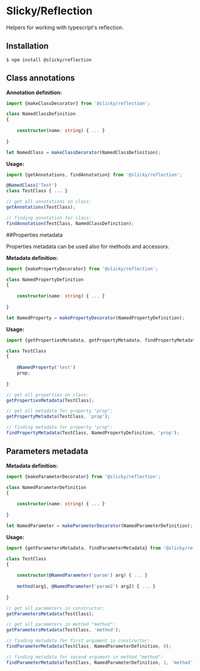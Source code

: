 # Slicky/Reflection

Helpers for working with typescript's reflection.

## Installation

```
$ npm install @slicky/reflection
```

## Class annotations

**Annotation definition:**

```typescript
import {makeClassDecorator} from '@slicky/reflection';

class NamedClassDefinition
{
	
	constructor(name: string) { ... }
	
}

let NamedClass = makeClassDecorator(NamedClassDefinition);
```

**Usage:**

```typescript
import {getAnnotations, findAnnotation} from '@slicky/reflection';

@NamedClass('Test')
class TestClass { ... }

// get all annotations on class:
getAnnotations(TestClass);

// finding annotation for class:
findAnnotation(TestClass, NamedClassDefinition);
```

##Properties metadata

Properties metadata can be used also for methods and accessors.

**Metadata definition:**

```typescript
import {makePropertyDecorator} from '@slicky/reflection';

class NamedPropertyDefinition
{
	
	constructor(name: string) { ... }
	
}

let NamedProperty = makePropertyDecorator(NamedPropertyDefinition);
```

**Usage:**

```typescript
import {getPropertiesMetadata, getPropertyMetadata, findPropertyMetadata} from '@slicky/reflection';

class TestClass
{
	
	@NamedProperty('test')
	prop;
	
}

// get all properties on class:
getPropertiesMetadata(TestClass);

// get all metadata for property "prop":
getPropertyMetadata(TestClass, 'prop');

// finding metadata for property "prop":
findPropertyMetadata(TestClass, NamedPropertyDefinition, 'prop');
```

## Parameters metadata

**Metadata definition:**

```typescript
import {makeParameterDecorator} from '@slicky/reflection';

class NamedParameterDefinition
{
	
	constructor(name: string) { ... }
	
}

let NamedParameter = makeParameterDecorator(NamedParameterDefinition);
```

**Usage:**

```typescript
import {getParametersMetadata, findParameterMetadata} from '@slicky/reflection';

class TestClass
{
	
	constructor(@NamedParameter('param') arg) { ... }
	
	method(arg1, @NamedParameter('param2') arg2) { ... }
	
}

// get all parameters in constructor:
getParametersMetadata(TestClass);

// get all parameters in method "method":
getParametersMetadata(TestClass, 'method');

// finding metadata for first argument in constructor:
findParameterMetadata(TestClass, NamedParameterDefinition, 0);

// finding metadata for second argument in method "method":
findParameterMetadata(TestClass, NamedParameterDefinition, 1, 'method');
```
